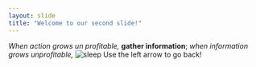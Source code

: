 ```yaml
---
layout: slide
title: "Welcome to our second slide!"
---
```

*When action grows un profitable,* **gather information**; *when information grows unprofitable,* ![**sleep**](https://www.google.com/imgres?imgurl=https%3A%2F%2Fwww.helpguide.org%2Fwp-content%2Fuploads%2Fdog-asleep-in-bed-768.jpg&imgrefurl=https%3A%2F%2Fwww.helpguide.org%2Farticles%2Fsleep%2Fgetting-better-sleep.htm&tbnid=IjUn6pJM3flLaM&vet=12ahUKEwi00qOQp9_rAhXCRM0KHXYpDXoQMygAegUIARDNAQ..i&docid=FIn2DC3eyxUFTM&w=768&h=461&q=sleep&ved=2ahUKEwi00qOQp9_rAhXCRM0KHXYpDXoQMygAegUIARDNAQ)
Use the left arrow to go back!

